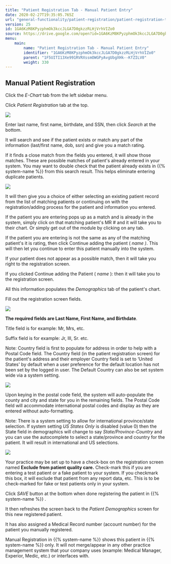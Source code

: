 ```yaml
---
title: "Patient Registration Tab - Manual Patient Entry"
date: 2020-02-27T19:35:05.765Z
url: "general-functionality/patient-registration/patient-registration-tab-manual-patient-entry.html"
version: 25
id: 1GA6KzM8KPyzphmOk3kccJLGA7D0gkzzRLHjVrhVIZo0
source: https://drive.google.com/open?id=1GA6KzM8KPyzphmOk3kccJLGA7D0gkzzRLHjVrhVIZo0
menu:
    main:
        name: "Patient Registration Tab - Manual Patient Entry"
        identifier: "1GA6KzM8KPyzphmOk3kccJLGA7D0gkzzRLHjVrhVIZo0"
        parent: "1F5UITI13Xe991RVRXssmOWGPyAvgUbgXHk--KfZILV0"
        weight: 330
---
```

## Manual Patient Registration

Click the *E-Chart* tab from the left sidebar menu.

Click *Patient Registration* tab at the top.

![](../../external_files/600ae82f4fffd76d0d8d29ae166b0fbd.png)

Enter last name, first name, birthdate, and SSN, then click *Search* at the bottom.

It will search and see if the patient exists or match any part of the information (last/first name, dob, ssn) and give you a match rating.

If it finds a close match from the fields you entered, it will show those matches. These are possible matches of patient's already entered in your system. You may want to double check that the patient already exists in {{% system-name %}} from this search result. This helps eliminate entering duplicate patients.

![](../../external_files/4b4d1d2ea50ec5d89ecae3f3a85ca52c.png)

It will then give you a choice of either selecting an existing patient record from the list of matching patients or continuing on with the registration/adding process for the patient and information you entered.

If the patient you are entering pops up as a match and is already in the system, simply click on that matching patient's MR # and it will take you to their chart. Or simply get out of the module by clicking on any tab.

If the patient you are entering is not the same as any of the matching patient's it is rating, then click Continue adding the patient ( *name )*. This will then let you continue to enter this patient manually into the system.

If your patient does not appear as a possible match, then it will take you right to the registration screen.

If you clicked Continue adding the Patient ( *name* ): then it will take you to the registration screen.

All this information populates the *Demographics* tab of the patient's chart.

Fill out the registration screen fields.

![](../../external_files/b5c67205c2cc92010666ab8adea6ad24.png)

**The required fields are Last Name, First Name, and Birthdate**.

Title field is for example: Mr, Mrs, etc.

Suffix field is for example: Jr, III, Sr. etc.

Note: Country field is first to populate for address in order to help with a Postal Code field. The Country field (in the patient registration screen) for the patient's address and their employer Country field is set to ‘United States' by default when a user preference for the default location has not been set by the logged in user. The Default Country can also be set system wide via a system setting.

![](../../external_files/04415c35ca994c4670eb871ac7a98ee0.png)

Upon keying in the postal code field, the system will auto-populate the county and city and state for you in the remaining fields. The Postal Code field will accommodate international postal codes and display as they are entered without auto-formatting.

Note: There is a system setting to allow for international province/state selection. If system setting *US States Only* is disabled (value 0) then the State field in demographics will change to say *State/Province-Country* and you can use the autocomplete to select a state/province and country for the patient. It will result in international and US selections.

![](../../external_files/3675f7f5660a561588450ca6bd5b2610.png)

Your practice may be set up to have a check-box on the registration screen named **Exclude from patient quality care.** Check-mark this if you are entering a test patient or a fake patient to your system. If you checkmark this box, it will exclude that patient from any report data, etc. This is to be check-marked for fake or test patients only in your system.

Click *SAVE* button at the bottom when done registering the patient in {{% system-name %}} .

It then refreshes the screen back to the *Patient Demographics* screen for this new registered patient.

It has also assigned a Medical Record number (account number) for the patient you manually registered.

Manual Registration in {{% system-name %}} shows this patient in {{% system-name %}} only. It will not merge/appear in any other practice management system that your company uses (example: Medical Manager, Experior, Medic, etc.) or interfaces with.


